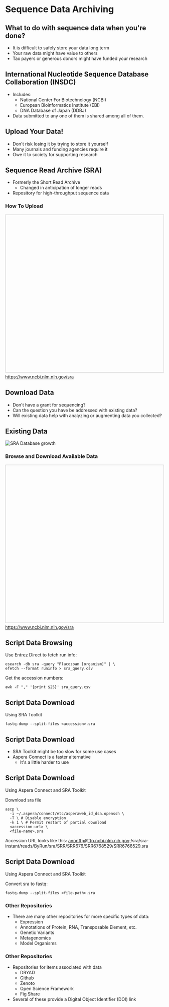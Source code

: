# Sequence Data Archiving



## What to do with sequence data when you're done?
- It is difficult to safely store your data long term
- Your raw data might have value to others
- Tax payers or generous donors might have funded your research



## International Nucleotide Sequence Database Collaboration (INSDC)
- Includes:
  - National Center For Biotechnology (NCBI)
  - European Bioinformatics Institute (EBI)
  - DNA Database of Japan (DDBJ)
- Data submitted to any one of them is shared among all of them.



## Upload Your Data!
- Don't risk losing it by trying to store it yourself
- Many journals and funding agencies require it
- Owe it to society for supporting research



## Sequence Read Archive (SRA)
- Formerly the Short Read Archive
  - Changed in anticipation of longer reads
- Repository for high-throughput sequence data



### How To Upload
<iframe data-src="https://www.ncbi.nlm.nih.gov/sra" width="1000" height="500" frameborder="0" marginwidth="0" marginheight="0" scrolling="yes" style="border:1px solid #CCC; border-width:1px; margin-bottom:5px; max-width: 100%;" allowfullscreen > </iframe>
<a href="https://www.ncbi.nlm.nih.gov/sra">https://www.ncbi.nlm.nih.gov/sra</a>



## Download Data
- Don't have a grant for sequencing?
- Can the question you have be addressed with existing data?
- Will existing data help with analyzing or augmenting data you collected?



## Existing Data
<img src="https://www.ncbi.nlm.nih.gov/Traces/sra/i/g.png" alt="SRA Database growth" style="max-height: 500px;" />



### Browse and Download Available Data
<iframe data-src="https://www.ncbi.nlm.nih.gov/sra" width="1000" height="500" frameborder="0" marginwidth="0" marginheight="0" scrolling="yes" style="border:1px solid #CCC; border-width:1px; margin-bottom:5px; max-width: 100%;" allowfullscreen > </iframe>
<a href="https://www.ncbi.nlm.nih.gov/sra">https://www.ncbi.nlm.nih.gov/sra</a>



## Script Data Browsing
Use Entrez Direct to fetch run info:
```
esearch -db sra -query "Placozoan [organism]" | \
efetch --format runinfo > sra_query.csv
```

Get the accession numbers:
```
awk -F "," '{print $25}' sra_query.csv
```



## Script Data Download
Using SRA Toolkit
```
fastq-dump --split-files <accession>.sra
```



## Script Data Download
- SRA Toolkit might be too slow for some use cases
- Aspera Connect is a faster alternative
  - It's a little harder to use



## Script Data Download
Using Aspera Connect and SRA Toolkit

Download sra file
```
ascp \
  -i ~/.aspera/connect/etc/asperaweb_id_dsa.openssh \
  -T \ # Disable encryption
  -k 1 \ # Permit restart of partial download
  <accession-url> \
  <file-name>.sra  
```

Accession URL looks like this:
anonftp@ftp.ncbi.nlm.nih.gov:/sra/sra-instant/reads/ByRun/sra/SRR/SRR676/SRR6768529/SRR6768529.sra



## Script Data Download
Using Aspera Connect and SRA Toolkit

Convert sra to fastq:
```
fastq-dump --split-files <file-path>.sra
```



### Other Repositories
- There are many other repositories for more specific types of data:
  - Expression
  - Annotations of Protein, RNA, Transposable Element, etc.
  - Genetic Variants
  - Metagenomics
  - Model Organisms



### Other Repositories
- Repositories for items associated with data
  - DRYAD
  - Github
  - Zenoto
  - Open Science Framework
  - Fig Share
- Several of these provide a Digital Object Identifier (DOI) link

